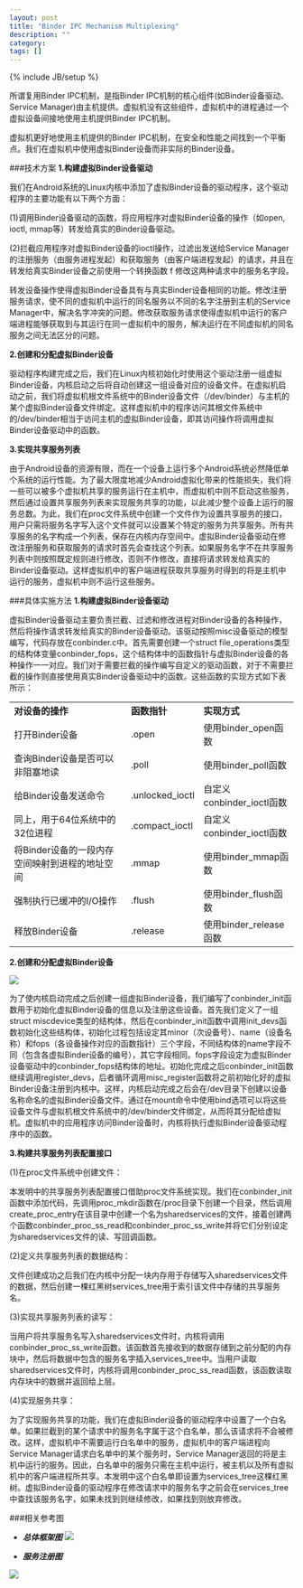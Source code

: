 ```yaml
---
layout: post
title: "Binder IPC Mechanism Multiplexing"
description: ""
category: 
tags: []
---
```

{% include JB/setup %}

所谓复用Binder IPC机制，是指Binder IPC机制的核心组件(如Binder设备驱动、Service Manager)由主机提供。虚拟机没有这些组件，虚拟机中的进程通过一个虚拟设备间接地使用主机提供Binder IPC机制。

虚拟机更好地使用主机提供的Binder IPC机制，在安全和性能之间找到一个平衡点。我们在虚拟机中使用虚拟Binder设备而非实际的Binder设备。

###技术方案
**1.构建虚拟Binder设备驱动**

我们在Android系统的Linux内核中添加了虚拟Binder设备的驱动程序，这个驱动程序的主要功能有以下两个方面：

(1)调用Binder设备驱动的函数，将应用程序对虚拟Binder设备的操作（如open, ioctl, mmap等）转发给真实的Binder设备驱动。

(2)拦截应用程序对虚拟Binder设备的ioctl操作，过滤出发送给Service Manager的注册服务（由服务进程发起）和获取服务（由客户端进程发起）的请求，并且在转发给真实Binder设备之前使用一个转换函数 f 修改这两种请求中的服务名字段。

转发设备操作使得虚拟Binder设备具有与真实Binder设备相同的功能。修改注册服务请求，使不同的虚拟机中运行的同名服务以不同的名字注册到主机的Service Manager中，解决名字冲突的问题。修改获取服务请求使得虚拟机中运行的客户端进程能够获取到与其运行在同一虚拟机中的服务，解决运行在不同虚拟机的同名服务之间无法区分的问题。

**2.创建和分配虚拟Binder设备**

驱动程序构建完成之后，我们在Linux内核初始化时使用这个驱动注册一组虚拟Binder设备，内核启动之后将自动创建这一组设备对应的设备文件。在虚拟机启动之前，我们将虚拟机根文件系统中的Binder设备文件（/dev/binder）与主机的某个虚拟Binder设备文件绑定。这样虚拟机中的程序访问其根文件系统中的/dev/binder相当于访问主机的虚拟Binder设备，即其访问操作将调用虚拟Binder设备驱动中的函数。

**3.实现共享服务列表**

由于Android设备的资源有限，而在一个设备上运行多个Android系统必然降低单个系统的运行性能。为了最大限度地减少Android虚拟化带来的性能损失，我们将一些可以被多个虚拟机共享的服务运行在主机中，而虚拟机中则不启动这些服务，然后通过设置共享服务列表来实现服务共享的功能，以此减少整个设备上运行的服务总数。为此，我们在proc文件系统中创建一个文件作为设置共享服务的接口，用户只需将服务名字写入这个文件就可以设置某个特定的服务为共享服务。所有共享服务的名字构成一个列表，保存在内核内存空间中。虚拟Binder设备驱动在修改注册服务和获取服务的请求时首先会查找这个列表。如果服务名字不在共享服务列表中则按照既定规则进行修改，否则不作修改，直接将请求转发给真实的Binder设备驱动。这样虚拟机中的客户端进程获取共享服务时得到的将是主机中运行的服务，虚拟机中则不运行这些服务。

###具体实施方法
**1.构建虚拟Binder设备驱动**

虚拟Binder设备驱动主要负责拦截、过滤和修改进程对Binder设备的各种操作，然后将操作请求转发给真实的Binder设备驱动。该驱动按照misc设备驱动的模型编写，代码存放在conbinder.c中。首先需要创建一个struct file_operations类型的结构体变量conbinder_fops，这个结构体中的函数指针与虚拟Binder设备的各种操作一一对应。我们对于需要拦截的操作编写自定义的驱动函数，对于不需要拦截的操作则直接使用真实Binder设备驱动中的函数。这些函数的实现方式如下表所示：

<table>
   <tr>
      <td><strong>对设备的操作</td>
      <td><strong>函数指针</td>
      <td><strong>实现方式</td>
   </tr>

   <tr>
      <td>打开Binder设备</td>
      <td>.open</td>
      <td>使用binder_open函数</td>

   </tr>

   <tr>
      <td>查询Binder设备是否可以非阻塞地读</td>
      <td>.poll</td>
      <td>使用binder_poll函数</td>
   </tr>

   <tr>
      <td>给Binder设备发送命令</td>
      <td>.unlocked_ioctl</td>
      <td>自定义conbinder_ioctl函数</td>
   </tr>

   <tr>
      <td>同上，用于64位系统中的32位进程</td>
      <td>.compact_ioctl</td>
      <td>自定义conbinder_ioctl函数</td>
   </tr>

   <tr>
      <td>将Binder设备的一段内存空间映射到进程的地址空间</td>
      <td>.mmap</td>
      <td>使用binder_mmap函数</td>
   </tr>

   <tr>
      <td>强制执行已缓冲的I/O操作</td>
      <td>.flush</td>
      <td>使用binder_flush函数</td>
   </tr>

   <tr>
      <td>释放Binder设备</td>
      <td>.release</td>
      <td>使用binder_release函数</td>
   </tr>
</table>



**2.创建和分配虚拟Binder设备**

![](https://github.com/condroid/condroid.github.com/blob/master/imgs/20140814binder2.png?raw=true)  

为了使内核启动完成之后创建一组虚拟Binder设备，我们编写了conbinder_init函数用于初始化虚拟Binder设备的信息以及注册这些设备。首先我们定义了一组struct miscdevice类型的结构体，然后在conbinder_init函数中调用init_devs函数初始化这些结构体，初始化过程包括设定其minor（次设备号）、name（设备名称）和fops（各设备操作对应的函数指针）三个字段，不同结构体的name字段不同（包含各虚拟Binder设备的编号），其它字段相同。fops字段设定为虚拟Binder设备驱动中的conbinder_fops结构体的地址。初始化完成之后conbinder_init函数继续调用register_devs，后者循环调用misc_register函数将之前初始化好的虚拟Binder设备注册到内核中。这样，内核启动完成之后会在/dev目录下创建以设备名称命名的虚拟Binder设备文件。通过在mount命令中使用bind选项可以将这些设备文件与虚拟机根文件系统中的/dev/binder文件绑定，从而将其分配给虚拟机。虚拟机中的应用程序访问Binder设备时，内核将执行虚拟Binder设备驱动程序中的函数。

**3.构建共享服务列表配置接口**

(1)在proc文件系统中创建文件：

本发明中的共享服务列表配置接口借助proc文件系统实现。我们在conbinder_init函数中添加代码，先调用proc_mkdir函数在/proc目录下创建一个目录，然后调用create_proc_entry在该目录中创建一个名为sharedservices的文件，接着创建两个函数conbinder_proc_ss_read和conbinder_proc_ss_write并将它们分别设定为sharedservices文件的读、写回调函数。

(2)定义共享服务列表的数据结构：

文件创建成功之后我们在内核中分配一块内存用于存储写入sharedservices文件的数据，然后创建一棵红黑树services_tree用于索引该文件中存储的共享服务名。

(3)实现共享服务列表的读写：

当用户将共享服务名写入sharedservices文件时，内核将调用conbinder_proc_ss_write函数。该函数首先接收到的数据存储到之前分配的内存块中，然后将数据中包含的服务名字插入services_tree中。当用户读取sharedservices文件时，内核将调用conbinder_proc_ss_read函数，该函数读取内存块中的数据并返回给上层。

(4)实现服务共享：

为了实现服务共享的功能，我们在虚拟Binder设备的驱动程序中设置了一个白名单。如果拦截到的某个请求中的服务名字属于这个白名单，那么该请求将不会被修改。这样，虚拟机中不需要运行白名单中的服务，虚拟机中的客户端进程向Service Manager请求白名单中的某个服务时，Service Manager返回的将是主机中运行的服务。因此，白名单中的服务只需在主机中运行，被主机以及所有虚拟机中的客户端进程所共享。本发明中这个白名单即设置为services_tree这棵红黑树。虚拟Binder设备的驱动程序在修改请求中的服务名字之前会在services_tree中查找该服务名字，如果未找到则继续修改，如果找到则放弃修改。

###相关参考图
- ***总体框架图***
![](https://github.com/condroid/condroid.github.com/blob/master/imgs/20140814binder1.png?raw=true)



- ***服务注册图***

![](https://github.com/condroid/condroid.github.com/blob/master/imgs/20140814binder3.png?raw=true)
